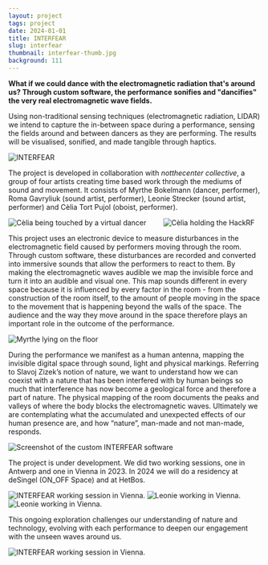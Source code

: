 ```yaml
---
layout: project
tags: project
date: 2024-01-01
title: INTERFEAR
slug: interfear
thumbnail: interfear-thumb.jpg
background: 111
---
```


**What if we could dance with the electromagnetic radiation that's around us? Through custom software, the performance sonifies and "dancifies" the very real electromagnetic wave fields.**

Using non-traditional sensing techniques (electromagnetic radiation, LIDAR) we intend to capture the in-between space during a performance, sensing the fields around and between dancers as they are performing. The results will be visualised, sonified, and made tangible through haptics.

<img src="/media/projects/interfear/interfear-room.jpg" alt="INTERFEAR">

The project is developed in collaboration with _notthecenter collective_, a group of four artists creating time based work through the mediums of sound and movement. It consists of Myrthe Bokelmann (dancer, performer), Roma Gavryliuk (sound artist, performer), Leonie Strecker (sound artist, performer) and Cèlia Tort Pujol (oboist, performer).

<div class="two columns">
  <div class="column">
    <img src="/media/projects/interfear/interfear-large-small.jpg" alt="Cèlia being touched by a virtual dancer">
  </div>
  <div class="column">
    <img src="/media/projects/interfear/interfear-celia.jpg" alt="Cèlia holding the HackRF">
  </div>
</div>

This project uses an electronic device to measure disturbances in the electromagnetic field caused by performers moving through the room. Through custom software, these disturbances are recorded and converted into immersive sounds that allow the performers to react to them. By making the electromagnetic waves audible we map the invisible force and turn it into an audible and visual one. This map sounds different in every space because it is influenced by every factor in the room - from the construction of the room itself, to the amount of people moving in the space to the movement that is happening beyond the walls of the space. The audience and the way they move around in the space therefore plays an important role in the outcome of the performance.

<img src="/media/projects/interfear/interfear-floor.jpg" alt="Myrthe lying on the floor">

During the performance we manifest as a human antenna, mapping the invisible digital space through sound, light and physical markings. Referring to Slavoj Zizek’s notion of nature, we want to understand how we can coexist with a nature that has been interfered with by human beings so much that interference has now become a geological force and therefore a part of nature. The physical mapping of the room documents the peaks and valleys of where the body blocks the electromagnetic waves. Ultimately we are contemplating what the accumulated and unexpected effects of our human presence are, and how “nature”, man-made and not man-made, responds.

<img src="/media/projects/interfear/interfear-screenshot.jpg" alt="Screenshot of the custom INTERFEAR software">

The project is under development. We did two working sessions, one in Antwerp and one in Vienna in 2023. In 2024 we will do a residency at deSingel (ON_OFF Space) and at HetBos.

<img src="/media/projects/interfear/interfear-work.jpg" alt="INTERFEAR working session in Vienna.">

<img src="/media/projects/interfear/interfear-leonie.jpg" alt="Leonie working  in Vienna.">

<img src="/media/projects/interfear/interfear-myrthe-roma.jpg" alt="Leonie working  in Vienna.">

This ongoing exploration challenges our understanding of nature and technology, evolving with each performance to deepen our engagement with the unseen waves around us.

<img src="/media/projects/interfear/interfear-dark.jpg" alt="INTERFEAR working session in Vienna.">

